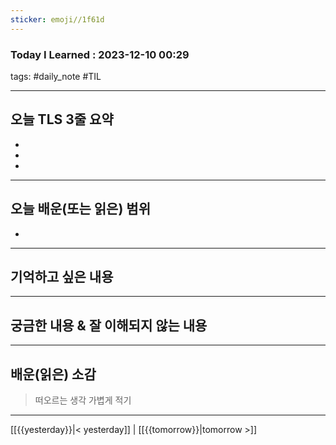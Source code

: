 ```yaml
---
sticker: emoji//1f61d
---
```

### Today I Learned : 2023-12-10 00:29

tags: #daily_note #TIL 
***
## 오늘 TLS 3줄 요약
-  
-  
-  
---

## 오늘 배운(또는 읽은) 범위
-  

---

## 기억하고 싶은 내용


***

## 궁금한 내용 & 잘 이해되지 않는 내용


*** 

## 배운(읽은) 소감
>떠오르는 생각 가볍게 적기


***


[[{{yesterday}}|< yesterday]] | [[{{tomorrow}}|tomorrow >]]

